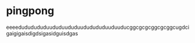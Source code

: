 # pingpong
eeeedududududuududuududuududududuuduuducggcgcgcggcgcggcugdcigaigigaisdigdsigasidguisdgas
